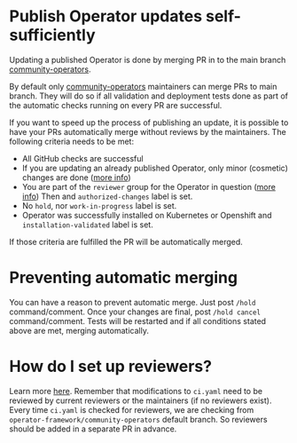 # Publish Operator updates self-sufficiently

Updating a published Operator is done by merging PR in to the main branch [community-operators](https://github.com/operator-framework/community-operators/pulls).

By default only [community-operators](https://github.com/operator-framework/community-operators) maintainers can merge PRs to main branch. They will do so if all validation and deployment tests done as part of the automatic checks running on every PR are successful.

If you want to speed up the process of publishing an update, it is possible to have your PRs automatically merge without reviews by the maintainers. The following criteria needs to be met:

- All GitHub checks are successful
- If you are updating an already published Operator, only minor (cosmetic) changes are done ([more info](./operator-version-strategy))
- You are part of the `reviewer` group for the Operator in question ([more info](./operator-ci-yaml.md#reviewers)) Then and `authorized-changes` label is set.
- No `hold`, nor `work-in-progress` label is set.
- Operator was successfully installed on Kubernetes or Openshift and `installation-validated` label is set.

If those criteria are fulfilled the PR will be automatically merged.

# Preventing automatic merging
You can have a reason to prevent automatic merge. Just post `/hold` command/comment.
Once your changes are final, post `/hold cancel` command/comment. Tests will be restarted and if all conditions stated above are met, merging automatically.

# How do I set up reviewers?

Learn more [here](./operator-ci-yaml.md#reviewers). Remember that modifications to `ci.yaml` need to be reviewed by current reviewers or the maintainers (if no reviewers exist). Every time `ci.yaml` is checked for reviewers, we are checking from `operator-framework/community-operators` default branch. So reviewers should be added in a separate PR in advance.
